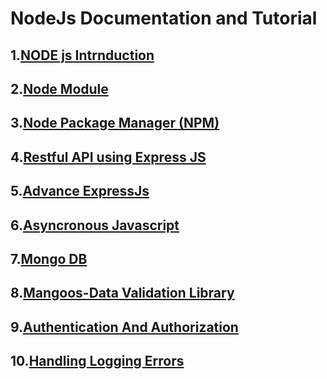 # NodeJs Documentation and Tutorial
## 1.[NODE js Intrnduction](https://github.com/spdobest/NodeJsWorld/blob/master/ReadMe/1.introduction.md)
## 2.[Node Module](https://github.com/spdobest/NodeJsWorld/blob/master/ReadMe/2.nodeModuleSystems.md)
## 3.[Node Package Manager (NPM)](https://github.com/spdobest/NodeJsWorld/blob/master/ReadMe/3.nodePackageManager.md)
## 4.[Restful API using Express JS](https://github.com/spdobest/NodeJsWorld/blob/master/ReadMe/4.RestfulAPI_in_Express.md)
## 5.[Advance ExpressJs](https://github.com/spdobest/NodeJsWorld/blob/master/ReadMe/5.ExpressJsAdvance.md)
## 6.[Asyncronous Javascript](https://github.com/spdobest/NodeJsWorld/blob/master/ReadMe/6.AsyncronousJavascript.md)
## 7.[Mongo DB](https://github.com/spdobest/NodeJsWorld/blob/master/ReadMe/7.MongoDb.md)
## 8.[Mangoos-Data Validation Library](https://github.com/spdobest/NodeJsWorld/blob/master/ReadMe/8.Mangoos-DataValidation.md)
## 9.[Authentication And Authorization](https://github.com/spdobest/NodeJsWorld/blob/master/ReadMe/10.AuthenticationAndAuthorization.md)
## 10.[Handling Logging Errors](https://github.com/spdobest/NodeJsWorld/blob/master/ReadMe/11.HandlingLoggingErrors.md) 